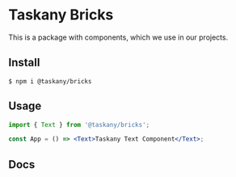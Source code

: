 # Taskany Bricks

This is a package with components, which we use in our projects.

## Install

```shell
$ npm i @taskany/bricks
```

## Usage

```jsx
import { Text } from '@taskany/bricks';

const App = () => <Text>Taskany Text Component</Text>;
```

## Docs
